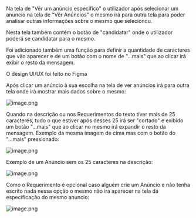Na tela de "Vêr um anúncio especifico" o utilizador após selecionar um anuncio na tela de "Vêr Anúncios" o mesmo irá para outra tela para poder analisar outras informações sobre o mesmo que selecionou.

Nesta tela também contém o botão de "candidatar" onde o utilizador poderá se candidatar para o mesmo.

Foi adicionado também uma função para definir a quantidade de caracteres que vão aparecer e de um botão com o nome de "...mais" que ao clicar irá exibir o resto da mensagem.

 O design UI/UX foi feito no Figma


Após clicar um anúncio à sua escolha na tela de ver anúncios irá para outra tela onde irá mostrar mais dados sobre o mesmo:

![image.png](/.attachments/image-04e6c027-ab64-42fa-9276-b234ba646659.png)

Quando na descrição ou nos Requerimentos do texto tiver mais de 25 caracteres, tudo o que estiver após desses 25 irá ser "cortado" e exibido um botão "...mais" que ao clicar no mesmo irá expandir o resto da mensagem. Exemplo da mesma imagem de cima mas com o botão do "...mais" pressionado:

![image.png](/.attachments/image-9f1f93e3-14bd-40b0-a748-fa13d92b3cf5.png)

Exemplo de um Anúncio sem os 25 caracteres na descrição: 

![image.png](/.attachments/image-ce71b3e9-a494-467a-9f34-8e6778993a2c.png)

Como o Requerimento é opcional caso alguém crie um Anúncio e não tenha escrito nada nessa opção o mesmo não irá aparecer na tela da especificação do mesmo anuncio:

![image.png](/.attachments/image-4319a33c-b2be-4dde-8bf9-fff2a340cf8d.png)
 



